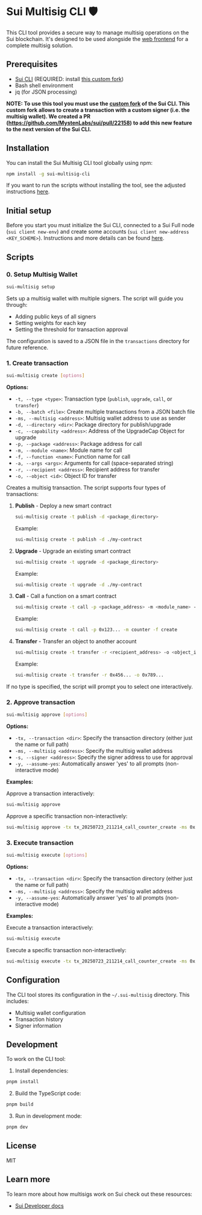 # Sui Multisig CLI 🛡️

This CLI tool provides a secure way to manage multisig operations on the Sui blockchain. It's designed to be used alongside the [web frontend](https://sui-multisig.vercel.app/) for a complete multisig solution.

## Prerequisites

- [Sui CLI](https://docs.sui.io/references/cli/client) (REQUIRED: install [this custom fork](https://github.com/arjanjohan/sui/tree/override-sender))
- Bash shell environment
- jq (for JSON processing)

__NOTE: To use this tool you must use the [custom fork](https://github.com/arjanjohan/sui/tree/override-sender) of the Sui CLI. This custom fork allows to create a transaction with a custom signer (i.e. the multisig wallet). We created a PR (https://github.com/MystenLabs/sui/pull/22158) to add this new feature to the next version of the Sui CLI.__

## Installation

You can install the Sui Multisig CLI tool globally using npm:

```bash
npm install -g sui-multisig-cli
```

If you want to run the scripts without installing the tool, see the adjusted instructions [here](docs/bash-scripts.md).

## Initial setup

Before you start you must initialize the Sui CLI, connected to a Sui Full node (`sui client new-env`) and create some accounts (`sui client new-address <KEY_SCHEME>`). Instructions and more details can be found [here](https://docs.sui.io/references/cli/client).

## Scripts

### 0. Setup Multisig Wallet

```bash
sui-multisig setup
```

Sets up a multisig wallet with multiple signers. The script will guide you through:
- Adding public keys of all signers
- Setting weights for each key
- Setting the threshold for transaction approval

The configuration is saved to a JSON file in the `transactions` directory for future reference.

### 1. Create transaction

```bash
sui-multisig create [options]
```

**Options:**

- `-t, --type <type>`: Transaction type (`publish`, `upgrade`, `call`, or `transfer`)
- `-b, --batch <file>`: Create multiple transactions from a JSON batch file
- `-ms, --multisig <address>`: Multisig wallet address to use as sender
- `-d, --directory <dir>`: Package directory for publish/upgrade
- `-c, --capability <address>`: Address of the UpgradeCap Object for upgrade
- `-p, --package <address>`: Package address for call
- `-m, --module <name>`: Module name for call
- `-f, --function <name>`: Function name for call
- `-a, --args <args>`: Arguments for call (space-separated string)
- `-r, --recipient <address>`: Recipient address for transfer
- `-o, --object <id>`: Object ID for transfer

Creates a multisig transaction. The script supports four types of transactions:

1. **Publish** - Deploy a new smart contract
   ```bash
   sui-multisig create -t publish -d <package_directory>
   ```
   Example:
   ```bash
   sui-multisig create -t publish -d ./my-contract
   ```

2. **Upgrade** - Upgrade an existing smart contract
   ```bash
   sui-multisig create -t upgrade -d <package_directory>
   ```
   Example:
   ```bash
   sui-multisig create -t upgrade -d ./my-contract
   ```

3. **Call** - Call a function on a smart contract
   ```bash
   sui-multisig create -t call -p <package_address> -m <module_name> -f <function_name> [-a <args>]
   ```
   Example:
   ```bash
   sui-multisig create -t call -p 0x123... -m counter -f create
   ```

4. **Transfer** - Transfer an object to another account
   ```bash
   sui-multisig create -t transfer -r <recipient_address> -o <object_id>
   ```
   Example:
   ```bash
   sui-multisig create -t transfer -r 0x456... -o 0x789...
   ```

If no type is specified, the script will prompt you to select one interactively.

### 2. Approve transaction

```bash
sui-multisig approve [options]
```

**Options:**

- `-tx, --transaction <dir>`: Specify the transaction directory (either just the name or full path)
- `-ms, --multisig <address>`: Specify the multisig wallet address
- `-s, --signer <address>`: Specify the signer address to use for approval
- `-y, --assume-yes`: Automatically answer 'yes' to all prompts (non-interactive mode)

**Examples:**

Approve a transaction interactively:
```bash
sui-multisig approve
```

Approve a specific transaction non-interactively:
```bash
sui-multisig approve -tx tx_20250723_211214_call_counter_create -ms 0x... -s 0x... -y
```

### 3. Execute transaction

```bash
sui-multisig execute [options]
```

**Options:**

- `-tx, --transaction <dir>`: Specify the transaction directory (either just the name or full path)
- `-ms, --multisig <address>`: Specify the multisig wallet address
- `-y, --assume-yes`: Automatically answer 'yes' to all prompts (non-interactive mode)

**Examples:**

Execute a transaction interactively:
```bash
sui-multisig execute
```

Execute a specific transaction non-interactively:
```bash
sui-multisig execute -tx tx_20250723_211214_call_counter_create -ms 0x... -y
```

## Configuration

The CLI tool stores its configuration in the `~/.sui-multisig` directory. This includes:
- Multisig wallet configuration
- Transaction history
- Signer information

## Development

To work on the CLI tool:

1. Install dependencies:
```bash
pnpm install
```

2. Build the TypeScript code:
```bash
pnpm build
```

3. Run in development mode:
```bash
pnpm dev
```

## License

MIT

## Learn more

To learn more about how multisigs work on Sui check out these resources:
- [Sui Developer docs](https://docs.sui.io/concepts/cryptography/transaction-auth/multisig)